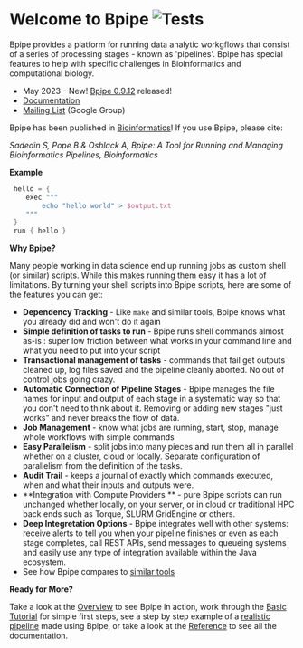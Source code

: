 Welcome to Bpipe  ![Tests](https://github.com/ssadedin/bpipe/actions/workflows/ci-build.yml/badge.svg)
=================

<style type='text/css'> .col-md-3 { display: none; } </style>
 
Bpipe provides a platform for running data analytic workgflows that consist of a series of processing stages - known as 'pipelines'. Bpipe has special features to help with
specific challenges in Bioinformatics and computational biology.

* May 2023 - New! [Bpipe 0.9.12](https://github.com/ssadedin/bpipe/releases/tag/0.9.12) released!
* [Documentation](https://docs.bpipe.org)
* [Mailing List](https://groups.google.com/forum/#!forum/bpipe-discuss) (Google Group)

Bpipe has been published in [Bioinformatics](http://bioinformatics.oxfordjournals.org/content/early/2012/04/11/bioinformatics.bts167.abstract)! If you use Bpipe, please cite:

  _Sadedin S, Pope B & Oshlack A, Bpipe: A Tool for Running and Managing Bioinformatics Pipelines, Bioinformatics_

**Example**
  
```groovy
 hello = {
    exec """
        echo "hello world" > $output.txt
    """
 }
 run { hello }
```

**Why Bpipe?**

Many people working in data science end up running jobs as custom shell (or similar)
scripts.  While this makes running them easy it has a lot of limitations. 
By turning your shell scripts into Bpipe scripts, here are some of the features
you can get:

  * **Dependency Tracking** - Like `make` and similar tools, Bpipe knows what you already did and won't do it again
  * **Simple definition of tasks to run** - Bpipe runs shell commands almost as-is : super low friction between what works in your command line and what you need to put into your script
  * **Transactional management of tasks** - commands that fail get outputs cleaned up, log files saved and the pipeline cleanly aborted.  No out of control jobs going crazy.
  * **Automatic Connection of Pipeline Stages** -  Bpipe manages the file names for input and output of each stage in a systematic way so that you don't need to think about it.  Removing or adding new stages "just works" and never breaks the flow of data.
  * **Job Management** - know what jobs are running, start, stop, manage whole workflows with simple commands
  * **Easy Parallelism** - split jobs into many pieces and run them all in parallel whether on a cluster, cloud or locally. Separate configuration of parallelism from the definition of the tasks.
  * **Audit Trail** - keeps a journal of exactly which commands executed, when and what their inputs and outputs were.
  * **Integration with Compute Providers ** - pure Bpipe scripts can run unchanged whether locally, on
  your server, or in cloud or traditional HPC back ends such as Torque, SLURM GridEngine or others.
  * **Deep Integretation Options** - Bpipe integrates well with other systems: receive alerts to tell you when your pipeline finishes or even as each stage completes, call REST APIs, send messages to queueing systems and easily use any type of integration available within the Java ecosystem.
  * See how Bpipe compares to [similar tools](https://docs.bpipe.org/Overview/ComparisonToWorkflowTools/)

**Ready for More?**

Take a look at the [Overview](https://docs.bpipe.org/Overview/Introduction/) to
see Bpipe in action, work through the [Basic Tutorial](https://docs.bpipe.org/Tutorials/Hello-World/) 
for simple first steps, see a step by step example of a [realistic
pipeline](http://docs.bpipe.org/Tutorials/RealPipelineTutorial/) made using Bpipe, or 
take a look at the [Reference](http://docs.bpipe.org) to see all the documentation.

